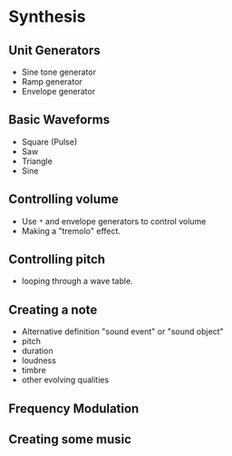 # Synthesis

## Unit Generators

- Sine tone generator
- Ramp generator
- Envelope generator

## Basic Waveforms

- Square (Pulse)
- Saw
- Triangle
- Sine

## Controlling volume

- Use `*` and envelope generators to control volume
- Making a "tremolo" effect.

## Controlling pitch

- looping through a wave table.

## Creating a note

- Alternative definition "sound event" or "sound object"
- pitch
- duration
- loudness
- timbre
- other evolving qualities

## Frequency Modulation




## Creating some music




